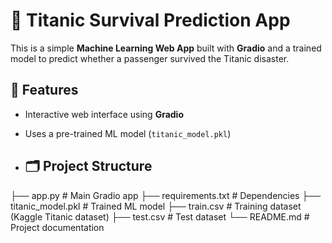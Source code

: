 # 🚢 Titanic Survival Prediction App

This is a simple **Machine Learning Web App** built with **Gradio** and a trained model to predict whether a passenger survived the Titanic disaster.

## 📌 Features
- Interactive web interface using **Gradio**
- Uses a pre-trained ML model (`titanic_model.pkl`)

- ## 🗂 Project Structure
├── app.py # Main Gradio app
├── requirements.txt # Dependencies
├── titanic_model.pkl # Trained ML model
├── train.csv # Training dataset (Kaggle Titanic dataset)
├── test.csv # Test dataset
└── README.md # Project documentation

